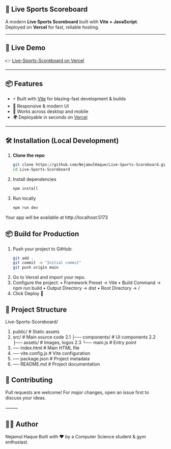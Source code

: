## 🏏 Live Sports Scoreboard

A modern **Live Sports Scoreboard** built with **Vite + JavaScript**.  
Deployed on **Vercel** for fast, reliable hosting.  

---

## 🚀 Live Demo
👉 [Live-Sports-Scoreboard on Vercel](https://live-sports-scoreboard.vercel.app/)

---

## 📦 Features
- ⚡ Built with [Vite](https://vitejs.dev/) for blazing-fast development & builds
- 🎨 Responsive & modern UI
- 📱 Works across desktop and mobile
- 🌍 Deployable in seconds on [Vercel](https://vercel.com)

---

## 🛠 Installation (Local Development)

1. **Clone the repo**
   ```bash
   git clone https://github.com/NejamulHaque/Live-Sports-Scoreboard.git
   cd Live-Sports-Scoreboard
   ```
2.	Install dependencies
    ```bash
    npm install
    ```
3. Run locally
   ```bash
   npm run dev
   ```
Your app will be available at http://localhost:5173

## 📦 Build for Production
1.	Push your project to GitHub:
    ```bash
    git add .
    git commit -m "Initial commit"
    git push origin main
    ```
2.	Go to Vercel and import your repo.
3.	Configure the project:
	  •	Framework Preset → Vite
	  •	Build Command → npm run build
	  •	Output Directory → dist
	  •	Root Directory → /
4.	Click Deploy 🚀

## 📂 Project Structure
Live-Sports-Scoreboard/
 1. public/              # Static assets
 2. src/                 # Main source code
   2.1 ├── components/      # UI components
   2.2 ├── assets/          # Images, logos
   2.3 └── main.js          # Entry point
3. ── index.html           # Main HTML file
4. ── vite.config.js       # Vite configuration
5. ── package.json         # Project metadata
6. ── README.md            # Project documentation

## 🤝 Contributing

Pull requests are welcome! For major changes, open an issue first to discuss your ideas.

⸻

## 👨‍💻 Author

Nejamul Haque
Built with ❤️ by a Computer Science student & gym enthusiast.    
